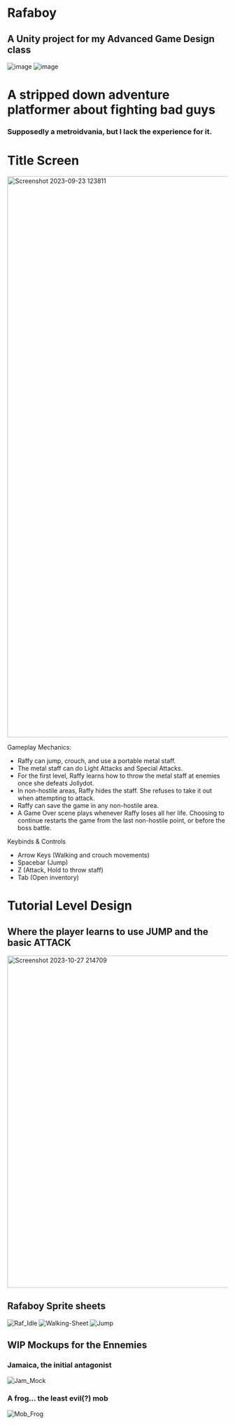 # Rafaboy

## A Unity project for my Advanced Game Design class

![image](https://github.com/Finnnny/Rafaboy/assets/151270723/3e8d6b06-6110-4d1c-81b7-e032f6474ba8)
![image](https://github.com/Finnnny/Rafaboy/assets/151270723/e128fb12-41ee-4942-a2b1-a619acf958a3)

# A stripped down adventure platformer about fighting bad guys
### Supposedly a metroidvania, but I lack the experience for it.

# Title Screen
<img width="1280" alt="Screenshot 2023-09-23 123811" src="https://github.com/Finnnny/Rafaboy/assets/151270723/fa8641df-5512-401c-874c-80adda4551ab">

Gameplay Mechanics:
- Raffy can jump, crouch, and use a portable metal staff.
- The metal staff can do Light Attacks and Special Attacks.
- For the first level, Raffy learns how to throw the metal staff at enemies once she defeats Jollydot.
- In non-hostile areas, Raffy hides the staff. She refuses to take it out when attempting to attack.
- Raffy can save the game in any non-hostile area.
- A Game Over scene plays whenever Raffy loses all her life. Choosing to continue restarts the game from the last non-hostile point, or before the boss battle.

Keybinds & Controls
- Arrow Keys (Walking and crouch movements)
- Spacebar (Jump)
- Z (Attack, Hold to throw staff)
- Tab (Open inventory)


# Tutorial Level Design
## Where the player learns to use JUMP and the basic ATTACK
<img width="758" alt="Screenshot 2023-10-27 214709" src="https://github.com/Finnnny/Rafaboy/assets/151270723/43565f68-193d-4b90-b5d4-0dd9af384e3e">


## Rafaboy Sprite sheets
![Raf_Idle](https://github.com/Finnnny/Rafaboy/assets/151270723/510e2a03-f0dd-4296-92a5-59717402173e)
![Walking-Sheet](https://github.com/Finnnny/Rafaboy/assets/151270723/ca03ba86-6d6d-4afc-9f5e-e0eba9b99210)
![Jump](https://github.com/Finnnny/Rafaboy/assets/151270723/5a5e3f08-875f-4145-99f4-7efcdc294eda)


## WIP Mockups for the Ennemies

### Jamaica, the initial antagonist
![Jam_Mock](https://github.com/Finnnny/Rafaboy/assets/151270723/7da94f44-fa0e-4ad5-9a48-36508677c96f)

### A frog... the least evil(?) mob
![Mob_Frog](https://github.com/Finnnny/Rafaboy/assets/151270723/d7e1da1c-e005-4c42-878d-2ad2c37634c4)
